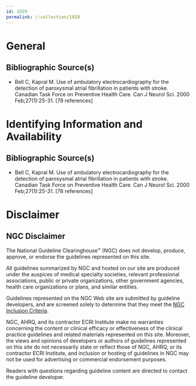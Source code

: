 ```yaml
---
id: 1929
permalink: /:collection/1929
---
```


# General

## Bibliographic Source(s)

- Bell C, Kapral M. Use of ambulatory electrocardiography for the detection of paroxysmal atrial fibrillation in patients with stroke. Canadian Task Force on Preventive Health Care. Can J Neurol Sci. 2000 Feb;27(1):25-31. [78 references]

# Identifying Information and Availability

## Bibliographic Source(s)

- Bell C, Kapral M. Use of ambulatory electrocardiography for the detection of paroxysmal atrial fibrillation in patients with stroke. Canadian Task Force on Preventive Health Care. Can J Neurol Sci. 2000 Feb;27(1):25-31. [78 references]

# Disclaimer

## NGC Disclaimer

The National Guideline Clearinghouse™ (NGC) does not develop, produce, approve, or endorse the guidelines represented on this site.

All guidelines summarized by NGC and hosted on our site are produced under the auspices of medical specialty societies, relevant professional associations, public or private organizations, other government agencies, health care organizations or plans, and similar entities.

Guidelines represented on the NGC Web site are submitted by guideline developers, and are screened solely to determine that they meet the [NGC Inclusion Criteria](/help-and-about/summaries/inclusion-criteria).

NGC, AHRQ, and its contractor ECRI Institute make no warranties concerning the content or clinical efficacy or effectiveness of the clinical practice guidelines and related materials represented on this site. Moreover, the views and opinions of developers or authors of guidelines represented on this site do not necessarily state or reflect those of NGC, AHRQ, or its contractor ECRI Institute, and inclusion or hosting of guidelines in NGC may not be used for advertising or commercial endorsement purposes.

Readers with questions regarding guideline content are directed to contact the guideline developer.

